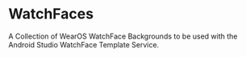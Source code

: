 # WatchFaces
A Collection of WearOS WatchFace Backgrounds to be used with the Android Studio WatchFace Template Service. 
